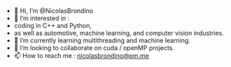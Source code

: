 - 👋 Hi, I’m @NicolasBrondino
- 👀 I’m interested in :
-   coding in C++ and Python,
-   as well as automotive, machine learning, and computer vision industries.
- 🌱 I’m currently learning multithreading and machine learning.
- 💞️ I’m looking to collaborate on cuda / openMP projects.
- 📫 How to reach me : nicolasbrondino@pm.me

<!---
NicolasBrondino/NicolasBrondino is a ✨ special ✨ repository because its `README.md` (this file) appears on your GitHub profile.
You can click the Preview link to take a look at your changes.
--->

